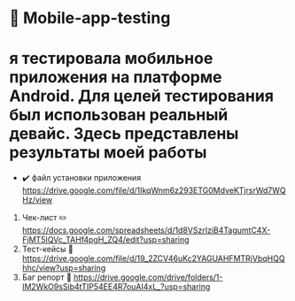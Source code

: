 # :iphone: Mobile-app-testing 
# я тестировала мобильное приложения на платформе Android. Для целей тестирования был использован реальный девайс. Здесь представлены результаты моей работы
- :heavy_check_mark: файл установки приложения https://drive.google.com/file/d/1IkqWnm6z293ETG0MdveKTjrsrWd7WQHz/view
1. Чек-лист :pencil2: https://docs.google.com/spreadsheets/d/1d8VSzrIziB4TagumtC4X-FjMT5IQVc_TAHf4pgH_ZQ4/edit?usp=sharing
2. Тест-кейсы :file_folder: https://drive.google.com/file/d/19_2ZCV46uKc2YAGUAHFMTRjVbqHQQhhc/view?usp=sharing
3. Баг репорт :bug: https://drive.google.com/drive/folders/1-lM2WkO9sSib4tTIP54EE4R7ouAI4xL_?usp=sharing 